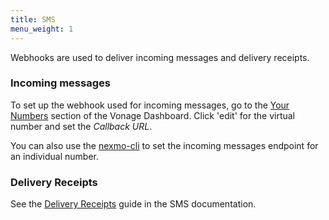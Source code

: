 ```yaml
---
title: SMS
menu_weight: 1
---
```


Webhooks are used to deliver incoming messages and delivery receipts.

### Incoming messages

To set up the webhook used for incoming messages, go to the [Your Numbers](https://dashboard.nexmo.com/your-numbers) section of the Vonage Dashboard. Click 'edit' for the virtual number and set the *Callback URL*.

You can also use the [nexmo-cli](https://github.com/nexmo/nexmo-cli) to set the incoming messages endpoint for an individual number.

### Delivery Receipts

See the [Delivery Receipts](/messaging/sms/guides/delivery-receipts) guide in the SMS documentation.

